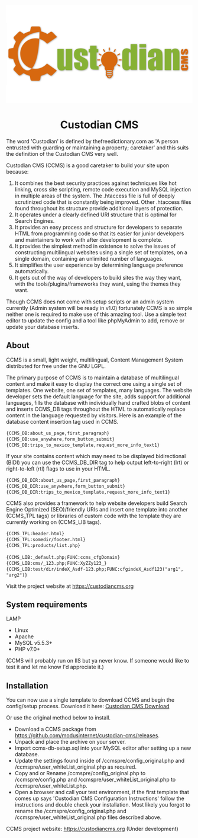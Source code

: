 <p align="center">
	<img src="./ccmstpl/examples/_img/business-card.png" />
</p>
<h1 align="center">Custodian CMS</h1>

The word 'Custodian' is defined by thefreedictionary.com as 'A person entrusted with guarding or maintaining a property; caretaker' and this suits the definition of the Custodian CMS very well.

Custodian CMS (CCMS) is a good caretaker to build your site upon because:
<ol>
	<li>It combines the best security practices against techniques like hot linking, cross site scripting, remote code execution and MySQL injection in multiple areas of the system.  The .htaccess file is full of deeply scrutinized code that is constantly being improved.  Other .htaccess files found throughout its structure provide additional layers of protection.</li>
	<li>It operates under a clearly defined URI structure that is optimal for Search Engines.</li>
	<li>It provides an easy process and structure for developers to separate HTML from programming code so that its easier for junior developers and maintainers to work with after development is complete.</li>
	<li>It provides the simplest method in existence to solve the issues of constructing multilingual websites using a single set of templates, on a single domain, containing an unlimited number of languages.</li>
	<li>It simplifies the user experience by determining language preference automatically.</li>
	<li>It gets out of the way of developers to build sites the way they want, with the tools/plugins/frameworks they want, using the themes they want.</li>
</ol>

Though CCMS does not come with setup scripts or an admin system currently (Admin system will be ready in v1.0) fortunately CCMS is so simple neither one is required to make use of this amazing tool.  Use a simple text editor to update the config and a tool like phpMyAdmin to add, remove or update your database inserts.


About
--

CCMS is a small, light weight, multilingual, Content Management System distributed for free under the GNU LGPL.

The primary purpose of CCMS is to maintain a database of multilingual content and make it easy to display the correct one using a single set of templates.  One website, one set of templates, many languages.  The website developer sets the default language for the site, adds support for additional languages, fills the database with individually hand crafted blobs of content and inserts CCMS_DB tags throughout the HTML to automatically replace content in the language requested by visitors.  Here is an example of the database content insertion tag used in CCMS.

	{CCMS_DB:about_us_page,first_paragraph}
	{CCMS_DB:use_anywhere,form_button_submit}
	{CCMS_DB:trips_to_mexico_template,request_more_info_text1}

If your site contains content which may need to be displayed bidirectional (BIDI) you can use the CCMS_DB_DIR tag to help output left-to-right (lrt) or right-to-left (rtl) flags to use in your HTML.

	{CCMS_DB_DIR:about_us_page,first_paragraph}
	{CCMS_DB_DIR:use_anywhere,form_button_submit}
	{CCMS_DB_DIR:trips_to_mexico_template,request_more_info_text1}

CCMS also provides a framework to help website developers build Search Engine Optimized (SEO)/friendly URIs and insert one template into another (CCMS_TPL tags) or libraries of custom code with the template they are currently working on (CCMS_LIB tags).

	{CCMS_TPL:header.html}
	{CCMS_TPL:somedir/footer.html}
	{CCMS_TPL:products/list.php}

	{CCMS_LIB:_default.php;FUNC:ccms_cfgDomain}
	{CCMS_LIB:cms/_123.php;FUNC:XyZZy123_}
	{CCMS_LIB:test/dir/indeX_Asdf-123.php;FUNC:cfgindeX_Asdf123("arg1", "arg2")}


Visit the project website at https://custodiancms.org

System requirements
--

LAMP
* Linux
* Apache
* MySQL v5.5.3+
* PHP v7.0+

(CCMS will probably run on IIS but ya never know.  If someone would like to test it and let me know I'd appreciate it.)

Installation
--

You can now use a single template to download CCMS and begin the config/setup process.  Download it here: [Custodian CMS Download](https://github.com/modusinternet/Custodian-CMS-Download)

Or use the original method below to install.

* Download a CCMS package from https://github.com/modusinternet/custodian-cms/releases.
* Unpack and place the archive on your server.
* Import ccms-db-setup.sql into your MySQL editor after setting up a new database.
* Update the settings found inside of /ccmspre/config_original.php and /ccmspre/user_whiteList_original.php as required.
* Copy and or Rename /ccmspre/config_original.php to /ccmspre/config.php and /ccmspre/user_whiteList_original.php to /ccmspre/user_whiteList.php.
* Open a browser and call your test environment, if the first template that comes up says 'Custodian CMS Configuration Instructions' follow the instructions and double check your installation.  Most likely you forgot to rename the /ccmspre/config_original.php and /ccmspre/user_whiteList_original.php files described above.

CCMS project website: https://custodiancms.org (Under development)
